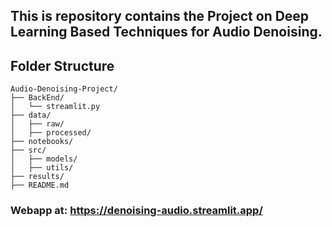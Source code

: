 ## This is repository contains the Project on Deep Learning Based Techniques for Audio Denoising.

## Folder Structure

```
Audio-Denoising-Project/
├── BackEnd/
│   └── streamlit.py
├── data/
│   ├── raw/
│   ├── processed/
├── notebooks/
├── src/
│   ├── models/
│   ├── utils/
├── results/
├── README.md
```

### Webapp at: https://denoising-audio.streamlit.app/

